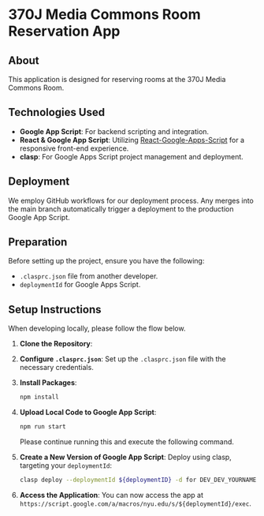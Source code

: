 # 370J Media Commons Room Reservation App

## About

This application is designed for reserving rooms at the 370J Media Commons Room.

## Technologies Used

- **Google App Script**: For backend scripting and integration.
- **React & Google App Script**: Utilizing [React-Google-Apps-Script](https://github.com/enuchi/React-Google-Apps-Script) for a responsive front-end experience.
- **clasp**: For Google Apps Script project management and deployment.

## Deployment

We employ GitHub workflows for our deployment process.
Any merges into the main branch automatically trigger a deployment to the production Google App Script.

## Preparation

Before setting up the project, ensure you have the following:

- `.clasprc.json` file from another developer.
- `deploymentId` for Google Apps Script.

## Setup Instructions

When developing locally, please follow the flow below.

1. **Clone the Repository**:
2. **Configure `.clasprc.json`**:
   Set up the `.clasprc.json` file with the necessary credentials.
3. **Install Packages**:
   ```bash
   npm install
   ```
4. **Upload Local Code to Google App Script**:

   ```bash
   npm run start
   ```

   Please continue running this and execute the following command.

5. **Create a New Version of Google App Script**:
   Deploy using clasp, targeting your `deploymentId`:
   ```bash
   clasp deploy --deploymentId ${deploymentID} -d for DEV_DEV_YOURNAME
   ```
6. **Access the Application**:
   You can now access the app at `https://script.google.com/a/macros/nyu.edu/s/${deploymentId}/exec`.
